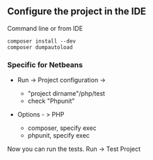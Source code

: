 ## Configure the project in the IDE
Command line or from IDE

    composer install --dev
    composer dumpautoload

### Specific for Netbeans
* Run -> Project configuration -> 
  * "project dirname"/php/test
  * check "Phpunit"

* Options - > PHP 
  * composer, specify exec
  * phpunit, specify exec

Now you can run the tests. Run -> Test Project

